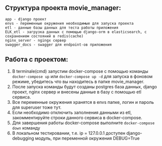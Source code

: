 ## Структура проекта movie_manager:

    app - django проект 
    envs - переменные окружения необходимые для запуска проекта
    etl - данные базы данных для теста работы приложения
    ELK_etl - загрузка данных с помощью django-orm в elasticsearch, с сохранением состояний в redis(cache)
    nginx_server - ngingx сервер
    swagger_docs - swagger для endpoint-ов приложения

## Работа с проектом:

1. В terminale(cmd) запустим docker-compose с помощью команды `docker-compose up` или `docker-compose up -d` для запуска в фоновом режиме, убедитесь что вы находитесь в папке movie_manager.
2. После запуска команды будут созданы postgres база данных, django проект, nginx сервер и внесены данные в базу с помощью etl сервиса.
3. Все переменные окружения хранятся в envs папке, логин и пароль для superuser тоже тут.
4. Если необходимо отключить заполнения данными из etl, закомментируйте строки данного сервиса в docker-compose.
5. Для завершения работы docker-compose выполните `docker-compose down` команду
6. В локальном тестировании, т.е. ip = 127.0.0.1 доступен django-debugging модуль, при переменной окружения DEBUG=True
